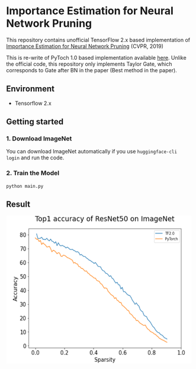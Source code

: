 # Importance Estimation for Neural Network Pruning

This repository contains unofficial TensorFlow 2.x based implementation of [Importance Estimation for Neural Network Pruning](https://openaccess.thecvf.com/content_CVPR_2019/papers/Molchanov_Importance_Estimation_for_Neural_Network_Pruning_CVPR_2019_paper.pdf) (CVPR, 2019)

This is re-write of PyToch 1.0 based implementation available [here](https://github.com/NVlabs/Taylor_pruning). Unlike the official code, this repository only implements Taylor Gate, which corresponds to Gate after BN in the paper (Best method in the paper).

## Environment
- Tensorflow 2.x

## Getting started


### 1. Download ImageNet

You can download ImageNet automatically if you use `huggingface-cli login` and run the code.

### 2. Train the Model

	python main.py
    
    
## Result

<img src="./image/result.PNG" width="500" height="400"/>


